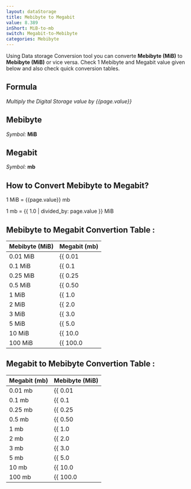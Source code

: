 ```yaml
---
layout: dataStorage
title: Mebibyte to Megabit
value: 8.389
inShort: MiB-to-mb
switch: Megabit-to-Mebibyte
categories: Mebibyte
---
```


Using Data storage Conversion tool you can converte **Mebibyte (MiB)** to **Mebibyte (MiB)** or vice versa. Check 1 Mebibyte and Megabit value given below and also check quick conversion tables.

## Formula
*Multiply the Digital Storage value by {{page.value}}*

## Mebibyte
*Symbol:* **MiB**

## Megabit
*Symbol:* **mb**

## How to Convert Mebibyte to Megabit?

1 MiB = {{page.value}} mb

1 mb = {{ 1.0 | divided_by: page.value }} MiB


## Mebibyte to Megabit Convertion Table :

| Mebibyte (MiB) | Megabit (mb) |
| ---- | ---- |
| 0.01 MiB | {{ 0.01 | times: page.value | round: 12 }} mb |
| 0.1 MiB | {{ 0.1 | times: page.value | round: 12 }} mb |
| 0.25 MiB | {{ 0.25 | times: page.value | round: 12 }} mb |
| 0.5 MiB | {{ 0.50 | times: page.value | round: 12 }} mb |
| 1 MiB | {{ 1.0 | times: page.value | round: 12 }} mb |
| 2 MiB | {{ 2.0 | times: page.value | round: 12 }} mb |
| 3 MiB | {{ 3.0 | times: page.value | round: 12 }} mb |
| 5 MiB | {{ 5.0 | times: page.value | round: 12 }} mb |
| 10 MiB | {{ 10.0 | times: page.value | round: 12 }} mb |
| 100 MiB | {{ 100.0 | times: page.value | round: 12 }} mb |

## Megabit to Mebibyte Convertion Table :

| Megabit (mb) | Mebibyte (MiB) |
| ---- | ---- |
| 0.01 mb | {{ 0.01 | divided_by: page.value | round: 12 }} MiB |
| 0.1 mb | {{ 0.1 | divided_by: page.value | round: 12 }} MiB |
| 0.25 mb | {{ 0.25 | divided_by: page.value | round: 12 }} MiB |
| 0.5 mb | {{ 0.50 | divided_by: page.value | round: 12 }} MiB |
| 1 mb | {{ 1.0 | divided_by: page.value | round: 12 }} MiB |
| 2 mb | {{ 2.0 | divided_by: page.value | round: 12 }} MiB |
| 3 mb | {{ 3.0 | divided_by: page.value | round: 12 }} MiB |
| 5 mb | {{ 5.0 | divided_by: page.value | round: 12 }} MiB |
| 10 mb | {{ 10.0 | divided_by: page.value | round: 12 }} MiB |
| 100 mb | {{ 100.0 | divided_by: page.value | round: 12 }} MiB |


<script>
document.getElementById('selectInput')[9].selected = true
document.getElementById('selectOutput')[6].selected = true
</script>
